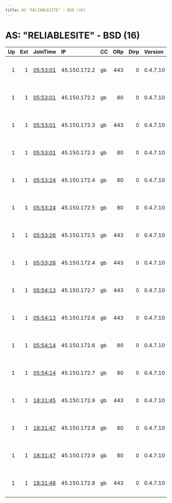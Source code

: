 ```yaml
---
title: AS "RELIABLESITE" - BSD (16)
---
```


# AS: "RELIABLESITE" - BSD (16)

|   Up |   Ext | JoinTime                                                                                              | IP           | CC   |   ORp |   Dirp | Version   | Contact                      | Nickname   |   eFamMembers |
|-----:|------:|:------------------------------------------------------------------------------------------------------|:-------------|:-----|------:|-------:|:----------|:-----------------------------|:-----------|--------------:|
|    1 |     1 | [05:53:01](https://nusenu.github.io/OrNetStats/w/relay/0F31BD8629B56227033BFCA49F680F857B48D2F0.html) | 45.150.172.2 | gb   |   443 |      0 | 0.4.7.10  | Neel Chauhan &lt;neel AT nee | QeruExitA  |            20 |
|    1 |     1 | [05:53:01](https://nusenu.github.io/OrNetStats/w/relay/16353C52C63A893081F75CC91C17AEAAA082CF71.html) | 45.150.172.2 | gb   |    80 |      0 | 0.4.7.10  | Neel Chauhan &lt;neel AT nee | QeruExitB  |            20 |
|    1 |     1 | [05:53:01](https://nusenu.github.io/OrNetStats/w/relay/6C4940F6586F38C1702DE1C77F74400F86D4DEF4.html) | 45.150.172.3 | gb   |   443 |      0 | 0.4.7.10  | Neel Chauhan &lt;neel AT nee | QeruExitC  |            20 |
|    1 |     1 | [05:53:01](https://nusenu.github.io/OrNetStats/w/relay/833881002D92A2A8FD5E02E86C8C5A9F367EEF0D.html) | 45.150.172.3 | gb   |    80 |      0 | 0.4.7.10  | Neel Chauhan &lt;neel AT nee | QeruExitD  |            20 |
|    1 |     1 | [05:53:24](https://nusenu.github.io/OrNetStats/w/relay/5C64FA3F36CE2340420FAC34352CA985D15219F2.html) | 45.150.172.4 | gb   |    80 |      0 | 0.4.7.10  | Neel Chauhan &lt;neel AT nee | QeruExitF  |            20 |
|    1 |     1 | [05:53:24](https://nusenu.github.io/OrNetStats/w/relay/5F0EEAB16ED7CE94168C712DA86C502C6FF92C02.html) | 45.150.172.5 | gb   |    80 |      0 | 0.4.7.10  | Neel Chauhan &lt;neel AT nee | QeruExitH  |            20 |
|    1 |     1 | [05:53:26](https://nusenu.github.io/OrNetStats/w/relay/2674B4F5D1357789C0DD8A314AE840B7BF322FC8.html) | 45.150.172.5 | gb   |   443 |      0 | 0.4.7.10  | Neel Chauhan &lt;neel AT nee | QeruExitG  |            20 |
|    1 |     1 | [05:53:26](https://nusenu.github.io/OrNetStats/w/relay/FDE4419F0D8D1FE06103EBDF75256FC98974B6A3.html) | 45.150.172.4 | gb   |   443 |      0 | 0.4.7.10  | Neel Chauhan &lt;neel AT nee | QeruExitE  |            20 |
|    1 |     1 | [05:54:13](https://nusenu.github.io/OrNetStats/w/relay/210C85FB6ECEF327D34AA0CCBA5F3C0F473FA117.html) | 45.150.172.7 | gb   |   443 |      0 | 0.4.7.10  | Neel Chauhan &lt;neel AT nee | QeruExitK  |            20 |
|    1 |     1 | [05:54:13](https://nusenu.github.io/OrNetStats/w/relay/3D6DD92E8C73B731343F2323FD56DB0289310304.html) | 45.150.172.6 | gb   |   443 |      0 | 0.4.7.10  | Neel Chauhan &lt;neel AT nee | QeruExitI  |            20 |
|    1 |     1 | [05:54:14](https://nusenu.github.io/OrNetStats/w/relay/A69B88F25F962062BE88F5106864906AC6D17FFC.html) | 45.150.172.6 | gb   |    80 |      0 | 0.4.7.10  | Neel Chauhan &lt;neel AT nee | QeruExitJ  |            20 |
|    1 |     1 | [05:54:14](https://nusenu.github.io/OrNetStats/w/relay/A6D07AB42F65974B8F2498BD13EE41637305DF01.html) | 45.150.172.7 | gb   |    80 |      0 | 0.4.7.10  | Neel Chauhan &lt;neel AT nee | QeruExitL  |            20 |
|    1 |     1 | [18:31:45](https://nusenu.github.io/OrNetStats/w/relay/A24A1D80ABD69A72FD08B9D13829503BBE2D62F8.html) | 45.150.172.9 | gb   |   443 |      0 | 0.4.7.10  | Neel Chauhan &lt;neel AT nee | QeruExitO  |            20 |
|    1 |     1 | [18:31:47](https://nusenu.github.io/OrNetStats/w/relay/7EC31EEFF205670A3B6D79D7967C1BB4ABB7D6FA.html) | 45.150.172.8 | gb   |    80 |      0 | 0.4.7.10  | Neel Chauhan &lt;neel AT nee | QeruExitN  |            20 |
|    1 |     1 | [18:31:47](https://nusenu.github.io/OrNetStats/w/relay/9CCCE1668F14F8021CB8418850AFBBAE57DED9E6.html) | 45.150.172.9 | gb   |    80 |      0 | 0.4.7.10  | Neel Chauhan &lt;neel AT nee | QeruExitP  |            20 |
|    1 |     1 | [18:31:48](https://nusenu.github.io/OrNetStats/w/relay/D802CF04DAF809CF018CD08954811F808E40299A.html) | 45.150.172.8 | gb   |   443 |      0 | 0.4.7.10  | Neel Chauhan &lt;neel AT nee | QeruExitM  |            20 |
